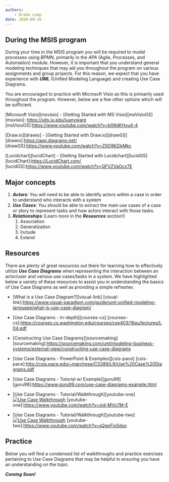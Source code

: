 ```yaml
---
authors:
    - Drake Lamp
date: 2020-09-26
---
```


## During the MSIS program

During your time in the MSIS program you will be required to model processes using _BPMN_, primarily in the _APA_ (Agile, Processes, and Automation) module. However, it is important that you understand general modeling techniques that may aid you throughout the program on various assignments and group projects. For this reason, we expect that you have experience with _**UML**_ (Unified Modeling Language) and creating Use Case Diagrams.

You are encouraged to practice with Microsoft Visio as this is primarily used throughout the program. However, below are a few other options which will be sufficient.

[Microsoft Visio][msvisio] - [Getting Started with MS Visio][msVisioGS]
[msvisio]: https://uits.iu.edu/iuanyware
[msVisioGS]:https://www.youtube.com/watch?v=b09dKHvu4-4

[Draw.io][drawio] - [Getting Started with Draw.io][drawGS]
[drawio]:https://app.diagrams.net/
[drawGS]:https://www.youtube.com/watch?v=Z0D96ZikMkc

[Lucidchart][lucidChart] - [Getting Started with Lucidchart][lucidGS]
[lucidChart]:https://LucidChart.com/
[lucidGS]:https://www.youtube.com/watch?v=QFVZVaOcz7E

## Major concepts

1. _**Actors**_: You will need to be able to identify actors within a case in order to understand who interacts with a system
2. _**Use Cases**_: You should be able to extract the main use cases of a case or story to represent tasks and how actors interact with those tasks.
3. _**Relationships**_ (Learn more in the _**Resources**_ section!)
    1. Association
    2. Generalization
    3. Include
    4. Extend

## Resources

There are plenty of great resources out there for learning how to effectively utilize _**Use Case Diagrams**_ when representing the interaction between an actor/user and various use cases/tasks in a system. We have highlighted below a variety of these resources to assist you in understanding the basics of Use Case Diagrams as well as providing a simple refresher.

*  [What is a Use Case Diagram?][visual-link]
[visual-link]:https://www.visual-paradigm.com/guide/uml-unified-modeling-language/what-is-use-case-diagram/

*  [Use Case Diagrams - In-depth][courses-cs]
[courses-cs]:https://courses.cs.washington.edu/courses/cse403/16au/lectures/L04.pdf

*  [Constructing Use Case Diagrams][sourcemaking]
[sourcemaking]:https://sourcemaking.com/uml/modeling-business-systems/external-view/constructing-use-case-diagrams

*  [Use Case Diagrams - PowerPoint & Examples][csis-pace]
[csis-pace]:http://csis.pace.edu/~marchese/CS389/L9/Use%20Case%20Diagrams.pdf

*  [Use Case Diagrams - Tutorial w/ Example][guru99]
[guru99]:https://www.guru99.com/use-case-diagrams-example.html

*  [Use Case Diagrams - Tutorial/Walkthrough][youtube-one]
[![Use Case Walkthrough](https://img.youtube.com/vi/zid-MVo7M-E/0.jpg)](https://www.youtube.com/watch?v=zid-MVo7M-E)
[youtube-one]:https://www.youtube.com/watch?v=zid-MVo7M-E

*  [Use Case Diagrams - Tutorial/Walkthrough][youtube-two]
[![Use Case Walkthrough](https://img.youtube.com/vi/sQgoFjxSdxo.jpg)](https://www.youtube.com/watch?v=sQgoFjxSdxo)
[youtube-two]:https://www.youtube.com/watch?v=sQgoFjxSdxo

## Practice

Below you will find a condensed list of walkthroughs and practice exercises pertaining to Use Case Diagrams that may be helpful in ensuring you have an understanding on the topic.

_**Coming Soon!**_
